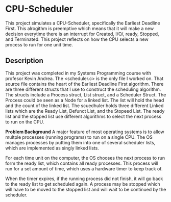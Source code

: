 # CPU-Scheduler
This project simulates a CPU-Scheduler, specifically the Earliest Deadline First. This alrogithm is preemptive which means that it will make a new decision
everytime there is an interrupt for Created, I/O/, ready, Stopped, and Terminated. This project reflects on how the CPU selects a new process to run for 
one unit time.

## Description
This project was completed in my Systems Programming course with profesor Kevin Andrea. The <scheduler.c> is the only file I worked on. That source file contains
the heart of the Earliest Deadline First algorithm. There are three different structs that I use to construct the scheduling algorithm. The structs include a
Process struct, List struct, and a Scheduler Struct. The Process could be seen as a Node for a linked list. The list will hold the head and the count of the linked
list. The scuedhuler holds three different Linked lists which are the Ready List, Defunct List, and the Stopeed List. The ready list and the stopped list use
different algorithms to select the next process to run on the CPU. 

**Problem Background** 
A major feature of most operating systems is to allow multple processes (running programs) to run on a single CPU.
The OS manages processes by putting them into one of several scheduler lists, which are implemented as singly linked lists. 

For each time unit on the computer, the OS chooses the next process to run form the ready list, which contains all 
ready processes. This process will run for a set amount of time, which uses a hardware timer to keep track of.

When the timer expires, if the running process did not finish, it will go back to the ready list to get scheduled again. A process may be stopped which will have to be moved to the stopped list and will wait to be continued by
the scheduler. 
